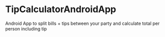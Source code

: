 # TipCalculatorAndroidApp
Android App to split bills + tips between your party and calculate total per person including tip

